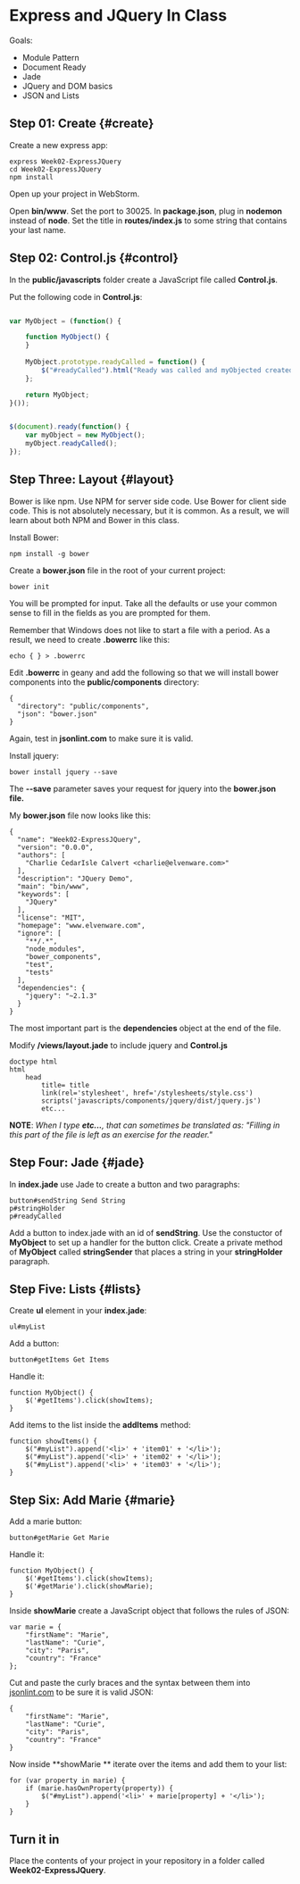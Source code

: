 # Express and JQuery In Class

Goals:

- Module Pattern
- Document Ready
- Jade
- JQuery and DOM basics
- JSON and Lists

## Step 01: Create {#create}
Create a new express app:

	express Week02-ExpressJQuery
	cd Week02-ExpressJQuery
	npm install

Open up your project in WebStorm. 

Open **bin/www**. Set the port to 30025. In **package.json**,  plug in **nodemon** instead of **node**. Set the title in **routes/index.js** to some string that contains your last name.

## Step 02: Control.js {#control}

In the **public/javascripts** folder create a JavaScript file called **Control.js**. 

Put the following code in **Control.js**:

```javascript

var MyObject = (function() {

    function MyObject() {
    }
    
    MyObject.prototype.readyCalled = function() {
        $("#readyCalled").html("Ready was called and myObjected created");
    };

    return MyObject;
}());


$(document).ready(function() {
    var myObject = new MyObject();
    myObject.readyCalled();
});
```

## Step Three: Layout {#layout}

Bower is like npm. Use NPM for server side code. Use Bower for client side code. This is not absolutely necessary, but it is common. As a result, we will learn about both NPM and Bower in this class.

Install Bower:

    npm install -g bower

Create a **bower.json** file in the root of your current project:

    bower init

You will be prompted for input. Take all the defaults or use your common sense to fill in the fields as you are prompted for them.

Remember that Windows does not like to start a file with a period. As a result, we need to create **.bowerrc** like this:

    echo { } > .bowerrc

Edit **.bowerrc** in geany and add the following so that we will install bower components into the **public/components** directory:

```
{
  "directory": "public/components",
  "json": "bower.json"
}
```

Again, test in **jsonlint.com** to make sure it is valid.
    
Install jquery:

    bower install jquery --save

The **--save** parameter saves your request for jquery into the **bower.json file.**  

My **bower.json** file now looks like this:

```
{
  "name": "Week02-ExpressJQuery",
  "version": "0.0.0",
  "authors": [
    "Charlie CedarIsle Calvert <charlie@elvenware.com>"
  ],
  "description": "JQuery Demo",
  "main": "bin/www",
  "keywords": [
    "JQuery"
  ],
  "license": "MIT",
  "homepage": "www.elvenware.com",
  "ignore": [
    "**/.*",
    "node_modules",
    "bower_components",
    "test",
    "tests"
  ],
  "dependencies": {
    "jquery": "~2.1.3"
  }
}
```

The most important part is the **dependencies** object at the end of the file.

Modify **/views/layout.jade** to include jquery and **Control.js**
 
```
doctype html
html
    head
        title= title
        link(rel='stylesheet', href='/stylesheets/style.css')
        scripts('javascripts/components/jquery/dist/jquery.js')
        etc...
```

**NOTE**: *When I type **etc...**, that can sometimes be translated as: "Filling in this part of the file is left as an exercise for the reader."*

## Step Four: Jade {#jade}

In **index.jade** use Jade to create a button and two paragraphs:

    button#sendString Send String
    p#stringHolder
    p#readyCalled
    
Add a button to index.jade with an id of **sendString**. Use the constuctor of **MyObject** to set
up a handler for the button click. Create a private method of **MyObject** called **stringSender** that places
a string in your **stringHolder** paragraph.

## Step Five: Lists {#lists}

Create **ul** element in your **index.jade**:

    ul#myList

Add a button:

    button#getItems Get Items

Handle it:

    function MyObject() {
        $('#getItems').click(showItems);
    }

Add items to the list inside the **addItems** method:

```
function showItems() {
    $("#myList").append('<li>' + 'item01' + '</li>');
    $("#myList").append('<li>' + 'item02' + '</li>');
    $("#myList").append('<li>' + 'item03' + '</li>');
}
```

## Step Six: Add Marie {#marie}

Add a marie button:

    button#getMarie Get Marie

Handle it:

    function MyObject() {
        $('#getItems').click(showItems);
        $('#getMarie').click(showMarie);
    }

Inside **showMarie** create a JavaScript object that follows the rules of JSON:

```
var marie = {
    "firstName": "Marie",
    "lastName": "Curie",
    "city": "Paris",
    "country": "France"
};
```

Cut and paste the curly braces and the syntax between them into [jsonlint.com](jsonlint.com) to be sure it is valid JSON:

```
{
    "firstName": "Marie",
    "lastName": "Curie",
    "city": "Paris",
    "country": "France"
}
```

Now inside **showMarie ** iterate over the items and add them to your list:

```
for (var property in marie) {
    if (marie.hasOwnProperty(property)) {
        $("#myList").append('<li>' + marie[property] + '</li>');        
    }
}
```

## Turn it in

Place the contents of your project in your repository in a folder called **Week02-ExpressJQuery**.